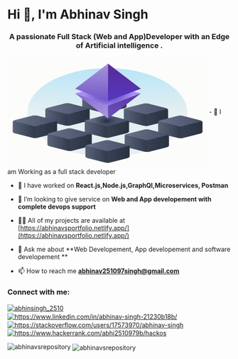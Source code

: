 <h1 align="Left">Hi 👋, I'm Abhinav Singh</h1>
<h3 align="center">A passionate Full Stack (Web and App)Developer with an Edge of Artificial intelligence .</h3>
<img src="blockchain.gif" align ="center" width ="450px" height="250px">
- 🔭 I am Working as a full stack developer  

- 🌱 I have worked on **React.js,Node.js,GraphQl,Microservices, Postman**

- 👯 I’m looking to give service on **Web and App developement with complete devops support**

- 👨‍💻 All of my projects are available at [https://abhinavsportfolio.netlify.app/](https://abhinavsportfolio.netlify.app/)

- 💬 Ask me about **Web Developement, App developement and software developement **

- 📫 How to reach me **abhinav251097singh@gmail.com**

<h3 align="left">Connect with me:</h3>
<p align="left">
<a href="https://twitter.com/abhinsingh_2510" target="blank"><img align="center" src="https://raw.githubusercontent.com/rahuldkjain/github-profile-readme-generator/master/src/images/icons/Social/twitter.svg" alt="abhinsingh_2510" height="30" width="40" /></a>
<a href="https://linkedin.com/in/https://www.linkedin.com/in/abhinav-singh-21230b18b/" target="blank"><img align="center" src="https://raw.githubusercontent.com/rahuldkjain/github-profile-readme-generator/master/src/images/icons/Social/linked-in-alt.svg" alt="https://www.linkedin.com/in/abhinav-singh-21230b18b/" height="30" width="40" /></a>
<a href="https://stackoverflow.com/users/https://stackoverflow.com/users/17573970/abhinav-singh" target="blank"><img align="center" src="https://raw.githubusercontent.com/rahuldkjain/github-profile-readme-generator/master/src/images/icons/Social/stack-overflow.svg" alt="https://stackoverflow.com/users/17573970/abhinav-singh" height="30" width="40" /></a>
<a href="https://www.hackerrank.com/https://www.hackerrank.com/abhi2510979b/hackos" target="blank"><img align="center" src="https://raw.githubusercontent.com/rahuldkjain/github-profile-readme-generator/master/src/images/icons/Social/hackerrank.svg" alt="https://www.hackerrank.com/abhi2510979b/hackos" height="30" width="40" /></a>
</p>

<p><img align="left" src="https://github-readme-stats.vercel.app/api/top-langs?username=abhinavsrepository&show_icons=true&locale=en&layout=compact" alt="abhinavsrepository" /></p>

<p>&nbsp;<img align="center" src="https://github-readme-stats.vercel.app/api?username=abhinavsrepository&show_icons=true&locale=en" alt="abhinavsrepository" /></p>
